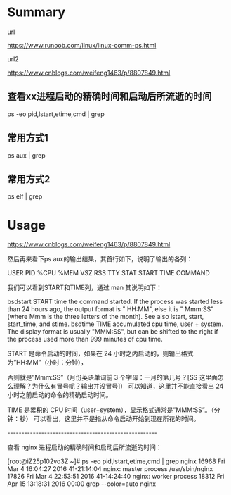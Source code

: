 # Summary

url

https://www.runoob.com/linux/linux-comm-ps.html

url2

https://www.cnblogs.com/weifeng1463/p/8807849.html

##  查看xx进程启动的精确时间和启动后所流逝的时间

ps -eo pid,lstart,etime,cmd | grep 
## 常用方式1
ps aux | grep 
## 常用方式2
ps elf | grep 




# Usage

https://www.cnblogs.com/weifeng1463/p/8807849.html

然后再来看下ps aux的输出结果，其首行如下，说明了输出的各列：

USER       PID %CPU %MEM    VSZ   RSS TTY      STAT START   TIME COMMAND 

我们可以看到START和TIME列，通过 man 其说明如下：

bsdstart    START     time the command started.   If the process was started less than 24 hours ago, the output format is " HH:MM",  else it is " Mmm:SS" (where Mmm is the three letters of the month).  See also lstart, start, start_time, and stime.  bsdtime     TIME      accumulated cpu time, user + system.   The display format is usually "MMM:SS",  but can be shifted to the right if the process used more than 999 minutes of cpu time.  

START 是命令启动的时间，如果在 24 小时之内启动的，则输出格式为”HH:MM”（小时：分钟），

否则就是”Mmm:SS”（月份英语单词前 3 个字母：一月的第几号？[SS 这里面怎么理解？为什么有冒号呢？输出并没冒号]） 可以知道，这里并不能直接看出 24 小时之前启动的命令的精确启动时间。

TIME 是累积的 CPU 时间（user+system），显示格式通常是”MMM:SS”。（分钟：秒） 可以看出，这里并不是指从命令启动开始到现在所花的时间。

\-----------------------------------------------------

查看 nginx 进程启动的精确时间和启动后所流逝的时间：

[root@iZ25p102vo3Z ~]# ps -eo pid,lstart,etime,cmd | grep nginx 16968 Fri Mar  4 16:04:27 2016 41-21:14:04 nginx: master process /usr/sbin/nginx 17826 Fri Mar  4 22:53:51 2016 41-14:24:40 nginx: worker process 18312 Fri Apr 15 13:18:31 2016       00:00 grep --color=auto nginx